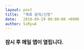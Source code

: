 ```yaml
---
layout: post
title:  "제휴 문의/신청"
date:   2018-09-29 00:00:00 +0900
author: SiRyuA
---
```


### 잠시 후 메일 앱이 열립니다.

<script>
  location.href = "mailto:develoid@naver.com"
                + "?cc="
				+ "&subject="
                + "[제휴] 문의/신청 드립니다"
                + "&body="
                + "";
</script>
